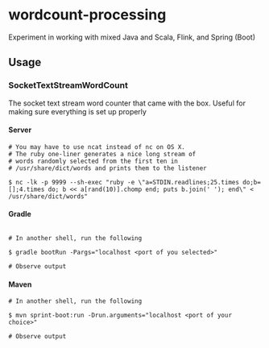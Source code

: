 # wordcount-processing

Experiment in working with mixed Java and Scala, Flink, and Spring (Boot)

## Usage

### SocketTextStreamWordCount

The socket text stream word counter that came with the box. Useful for making sure everything is set up properly

#### Server

```
# You may have to use ncat instead of nc on OS X.  
# The ruby one-liner generates a nice long stream of
# words randomly selected from the first ten in 
# /usr/share/dict/words and prints them to the listener

$ nc -lk -p 9999 --sh-exec "ruby -e \"a=STDIN.readlines;25.times do;b=[];4.times do; b << a[rand(10)].chomp end; puts b.join(' '); end\" < /usr/share/dict/words"
```

#### Gradle
```

# In another shell, run the following

$ gradle bootRun -Pargs="localhost <port of you selected>"

# Observe output 
```

#### Maven

```
# In another shell, run the following

$ mvn sprint-boot:run -Drun.arguments="localhost <port of your choice>"

# Observe output 
```

